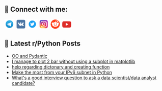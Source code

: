 ## 🔎 Connect with me:
[<img src="https://github.com/bullbesh/bullbesh/blob/main/images/Telegram.png" width="32" height="32" />](https://t.me/bullbesh)
[<img src="https://github.com/bullbesh/bullbesh/blob/main/images/VK.png" width="32" height="32" />](https://vk.com/bullbesh)
[<img src="https://github.com/bullbesh/bullbesh/blob/main/images/Twitter.png" width="32" height="32" />](https://twitter.com/bullbesh1)
[<img src="https://github.com/bullbesh/bullbesh/blob/main/images/Instagram.png" width="32" height="32" />](https://www.instagram.com/bullbesh)
[<img src="https://github.com/bullbesh/bullbesh/blob/main/images/Reddit.png" width="32" height="32" />](https://www.reddit.com/user/bullbesh)
[<img src="https://github.com/bullbesh/bullbesh/blob/main/images/YouTube.png" width="32" height="32" />](https://www.youtube.com/channel/UCtfjRs6uzgq5mfm8S06WTcg)

## 📕 Latest r/Python Posts
<!-- BLOG-POST-LIST:START -->
- [OO and Pydantic](https://www.reddit.com/r/Python/comments/xgxenq/oo_and_pydantic/)
- [I manage to plot 2 bar without using a subplot in matplotlib](https://www.reddit.com/r/Python/comments/xgwgda/i_manage_to_plot_2_bar_without_using_a_subplot_in/)
- [help regarding dictonary and creating function](https://www.reddit.com/r/Python/comments/xgwbkp/help_regarding_dictonary_and_creating_function/)
- [Make the most from your IPv6 subnet in Python](https://www.reddit.com/r/Python/comments/xgv671/make_the_most_from_your_ipv6_subnet_in_python/)
- [What&#39;s a good interview question to ask a data scientist/data analyst candidate?](https://www.reddit.com/r/Python/comments/xguie3/whats_a_good_interview_question_to_ask_a_data/)
<!-- BLOG-POST-LIST:END -->
